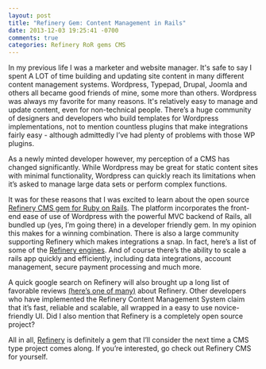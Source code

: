 ```yaml
---
layout: post
title: "Refinery Gem: Content Management in Rails"
date: 2013-12-03 19:25:41 -0700
comments: true
categories: Refinery RoR gems CMS
---
```

In my previous life I was a marketer and website manager. It's safe to say I spent A LOT of time building and updating site content in many different content management systems. Wordpress, Typepad, Drupal, Joomla and others all became good friends of mine, some more than others. Wordpress was always my favorite for many reasons. It's relatively easy to manage and update content, even for non-technical people. There’s a huge community of designers and developers who build templates for Wordpress implementations, not to mention countless plugins that make integrations fairly easy - although admittedly I’ve had plenty of problems with those WP plugins.

As a newly minted developer however, my perception of a CMS has changed significantly. While Wordpress may be great for static content sites with minimal functionality, Wordpress can quickly reach its limitations when it’s asked to manage large data sets or perform complex functions.

It was for these reasons that I was excited to learn about the open source [Refinery CMS gem for Ruby on Rails](http://refinerycms.com/). The platform incorporates the front-end ease of use of Wordpress with the powerful MVC backend of Rails, all bundled up (yes, I’m going there) in a developer friendly gem. In my opinion this makes for a winning combination. There is also a large community supporting Refinery which makes integrations a snap. In fact, here’s a list of some of the [Refinery engines](http://refinerycms.com/engines). And of course there’s the ability to scale a rails app quickly and efficiently, including data integrations, account management, secure payment processing and much more.

A quick google search on Refinery will also brought up a long list of favorable reviews [(here’s one of many)](http://blog.flatironschool.com/post/54511602806/build-a-blog-based-site-with-refinerycms) about Refinery. Other developers who have implemented the Refinery Content Management System claim that it’s fast, reliable and scalable, all wrapped in a easy to use novice-friendly UI. Did I also mention that Refinery is a completely open source project?

All in all, [Refinery](http://refinerycms.com/) is definitely a gem that I’ll consider the next time a CMS type project comes along. If you’re interested, go check out Refinery CMS for yourself.